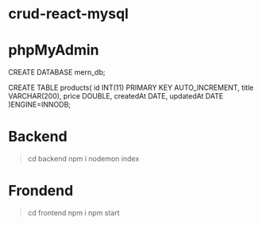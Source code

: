 ﻿# crud-react-mysql
 
# phpMyAdmin
 
CREATE DATABASE mern_db;

CREATE TABLE products(
id INT(11) PRIMARY KEY AUTO_INCREMENT,
title VARCHAR(200),
price DOUBLE,
createdAt DATE,
updatedAt DATE
)ENGINE=INNODB;

# Backend

> cd backend
> npm i
> nodemon index

# Frondend

> cd frontend
> npm i
> npm start
